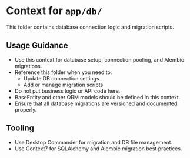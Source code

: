 # Context for `app/db/`

This folder contains database connection logic and migration scripts.

## Usage Guidance
- Use this context for database setup, connection pooling, and Alembic migrations.
- Reference this folder when you need to:
  - Update DB connection settings
  - Add or manage migration scripts
- Do not put business logic or API code here.
- BaseEntity and other ORM models should be defined in this context.
- Ensure that all database migrations are versioned and documented properly.

## Tooling
- Use Desktop Commander for migration and DB file management.
- Use Context7 for SQLAlchemy and Alembic migration best practices.

